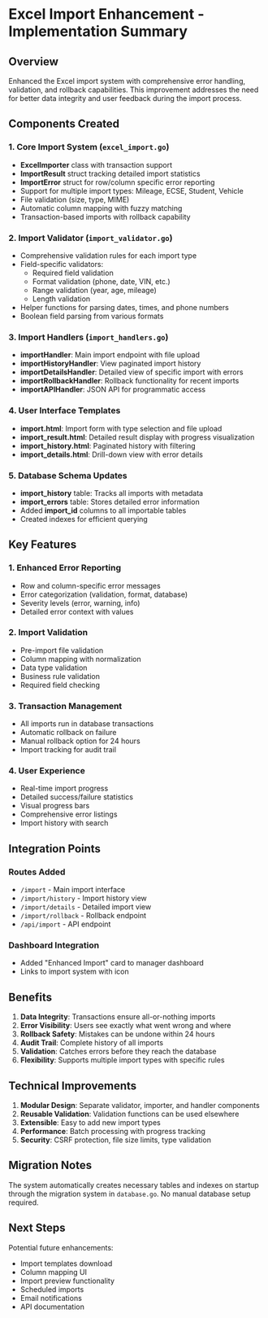 # Excel Import Enhancement - Implementation Summary

## Overview
Enhanced the Excel import system with comprehensive error handling, validation, and rollback capabilities. This improvement addresses the need for better data integrity and user feedback during the import process.

## Components Created

### 1. Core Import System (`excel_import.go`)
- **ExcelImporter** class with transaction support
- **ImportResult** struct tracking detailed import statistics
- **ImportError** struct for row/column specific error reporting
- Support for multiple import types: Mileage, ECSE, Student, Vehicle
- File validation (size, type, MIME)
- Automatic column mapping with fuzzy matching
- Transaction-based imports with rollback capability

### 2. Import Validator (`import_validator.go`)
- Comprehensive validation rules for each import type
- Field-specific validators:
  - Required field validation
  - Format validation (phone, date, VIN, etc.)
  - Range validation (year, age, mileage)
  - Length validation
- Helper functions for parsing dates, times, and phone numbers
- Boolean field parsing from various formats

### 3. Import Handlers (`import_handlers.go`)
- **importHandler**: Main import endpoint with file upload
- **importHistoryHandler**: View paginated import history
- **importDetailsHandler**: Detailed view of specific import with errors
- **importRollbackHandler**: Rollback functionality for recent imports
- **importAPIHandler**: JSON API for programmatic access

### 4. User Interface Templates
- **import.html**: Import form with type selection and file upload
- **import_result.html**: Detailed result display with progress visualization
- **import_history.html**: Paginated history with filtering
- **import_details.html**: Drill-down view with error details

### 5. Database Schema Updates
- **import_history** table: Tracks all imports with metadata
- **import_errors** table: Stores detailed error information
- Added **import_id** columns to all importable tables
- Created indexes for efficient querying

## Key Features

### 1. Enhanced Error Reporting
- Row and column-specific error messages
- Error categorization (validation, format, database)
- Severity levels (error, warning, info)
- Detailed error context with values

### 2. Import Validation
- Pre-import file validation
- Column mapping with normalization
- Data type validation
- Business rule validation
- Required field checking

### 3. Transaction Management
- All imports run in database transactions
- Automatic rollback on failure
- Manual rollback option for 24 hours
- Import tracking for audit trail

### 4. User Experience
- Real-time import progress
- Detailed success/failure statistics
- Visual progress bars
- Comprehensive error listings
- Import history with search

## Integration Points

### Routes Added
- `/import` - Main import interface
- `/import/history` - Import history view
- `/import/details` - Detailed import view
- `/import/rollback` - Rollback endpoint
- `/api/import` - API endpoint

### Dashboard Integration
- Added "Enhanced Import" card to manager dashboard
- Links to import system with icon

## Benefits

1. **Data Integrity**: Transactions ensure all-or-nothing imports
2. **Error Visibility**: Users see exactly what went wrong and where
3. **Rollback Safety**: Mistakes can be undone within 24 hours
4. **Audit Trail**: Complete history of all imports
5. **Validation**: Catches errors before they reach the database
6. **Flexibility**: Supports multiple import types with specific rules

## Technical Improvements

1. **Modular Design**: Separate validator, importer, and handler components
2. **Reusable Validation**: Validation functions can be used elsewhere
3. **Extensible**: Easy to add new import types
4. **Performance**: Batch processing with progress tracking
5. **Security**: CSRF protection, file size limits, type validation

## Migration Notes

The system automatically creates necessary tables and indexes on startup through the migration system in `database.go`. No manual database setup required.

## Next Steps

Potential future enhancements:
- Import templates download
- Column mapping UI
- Import preview functionality
- Scheduled imports
- Email notifications
- API documentation
